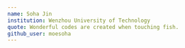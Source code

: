 ```yaml
---
name: Soha Jin
institution: Wenzhou University of Technology
quote: Wonderful codes are created when touching fish.
github_user: moesoha
---
```

